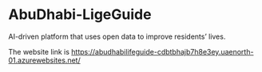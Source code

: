 # AbuDhabi-LigeGuide
AI-driven platform that uses open data to improve residents’ lives.

The website link is https://abudhabilifeguide-cdbtbhajb7h8e3ey.uaenorth-01.azurewebsites.net/
